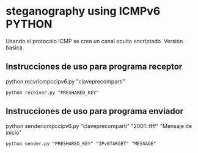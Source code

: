 # steganography using ICMPv6 PYTHON
Usando el protocolo ICMP se crea un canal oculto encriptado. Versión basica
## Instrucciones de uso para programa receptor
python recvricmpccipv6.py "claveprecomparti"
```
python receiver.py "PRESHARED_KEY" 
```
## Instrucciones de uso para programa enviador
python sendericmpccipv6.py "claveprecomparti" "2001::ffff" "Mensaje de inicio"
```
python sender.py "PRESHARED_KEY" "IPv6TARGET" "MESSAGE"
```
